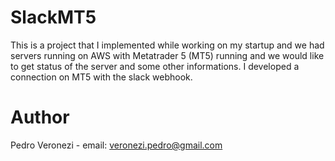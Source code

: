 # SlackMT5
This is a project that I implemented while working on my startup and we had servers running on AWS with Metatrader 5 (MT5) running and we would like to get status of the server and some other informations. I developed a connection on MT5 with the slack webhook.

# Author
Pedro Veronezi - email: veronezi.pedro@gmail.com
